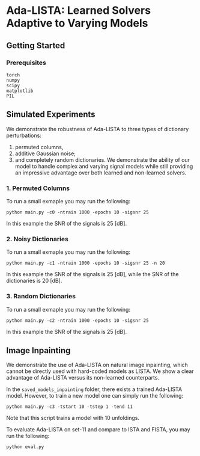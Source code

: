 # Ada-LISTA: Learned Solvers Adaptive to Varying Models

## Getting Started

### Prerequisites

```
torch
numpy
scipy
matplotlib
PIL
```

## Simulated Experiments
We demonstrate the robustness of Ada-LISTA to three types of dictionary perturbations:
1. permuted columns,
2. additive Gaussian noise; 
3. and completely random dictionaries.
We demonstrate the ability of our model to handle complex and varying signal models while still providing an impressive advantage over both learned and non-learned solvers.

### 1. Permuted Columns
To run a small exmaple you may run the following:
```
python main.py -c0 -ntrain 1000 -epochs 10 -sigsnr 25
```
In this example the SNR of the signals is 25 [dB].

### 2. Noisy Dictionaries
To run a small exmaple you may run the following:
```
python main.py -c1 -ntrain 1000 -epochs 10 -sigsnr 25 -n 20
```
In this example the SNR of the signals is 25 [dB], while the SNR of the dictionaries is 20 [dB].

### 3. Random Dictionaries
To run a small exmaple you may run the following:
```
python main.py -c2 -ntrain 1000 -epochs 10 -sigsnr 25
```
In this example the SNR of the signals is 25 [dB].

## Image Inpainting
We demonstrate the use of Ada-LISTA on natural image inpainting, which cannot be directly used with hard-coded models as LISTA. We show a clear advantage of Ada-LISTA versus its non-learned counterparts.

In the `saved_models_inpainting` folder, there exists a trained Ada-LISTA model. However, to train a new model one can simply run the following:
```
python main.py -c3 -tstart 10 -tstep 1 -tend 11
```
Note that this script trains a model with 10 unfoldings.

To evaluate Ada-LISTA on set-11 and compare to ISTA and FISTA, you may run the following:
```
python eval.py
```




